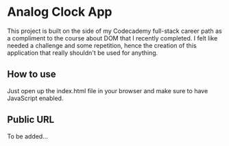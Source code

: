 # Analog Clock App
This project is built on the side of my Codecademy full-stack career path as a compliment to the course about DOM that I recently completed. I felt like needed a challenge and some repetition, hence the creation of this application that really shouldn't be used for anything.

## How to use
Just open up the index.html file in your browser and make sure to have JavaScript enabled.

## Public URL
To be added...